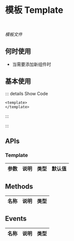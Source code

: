 # 模板 Template

<BackTop />
<Watermark fullscreen content="Vue Amazing UI" />

<br/>

*模板文件*

## 何时使用

- 当需要添加新组件时

<script setup lang="ts">
</script>

## 基本使用

<template>
</template>

::: details Show Code

```vue
<template>
</template>
```

:::

:::

## APIs

### Template

参数 | 说明 | 类型 | 默认值
-- | -- | -- | --

## Methods

名称 | 说明 | 类型
-- | -- | --

## Events

名称 | 说明 | 类型
-- | -- | --